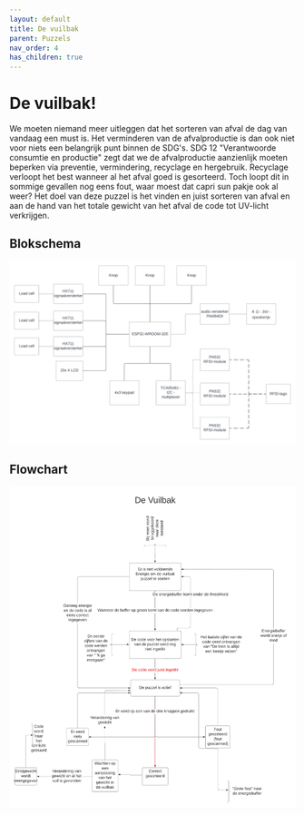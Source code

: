 ```yaml
---
layout: default
title: De vuilbak
parent: Puzzels
nav_order: 4
has_children: true
---
```


# De vuilbak! 

We moeten niemand meer uitleggen dat het sorteren van afval de dag van vandaag een must is. Het verminderen van de afvalproductie is dan ook niet voor niets een belangrijk punt binnen de SDG's. SDG 12 "Verantwoorde consumtie en productie" zegt dat we de afvalproductie aanzienlijk moeten beperken via preventie, vermindering, recyclage en hergebruik. Recyclage verloopt het best wanneer al het afval goed is gesorteerd. 
Toch loopt dit in sommige gevallen nog eens fout, waar moest dat capri sun pakje ook al weer? Het doel van deze puzzel is het vinden en juist sorteren van afval en aan de hand van het totale gewicht van het afval de code tot UV-licht verkrijgen.

## Blokschema

![](Blok_diagram.png)

## Flowchart
![](FlowchartVuilbak.png)

